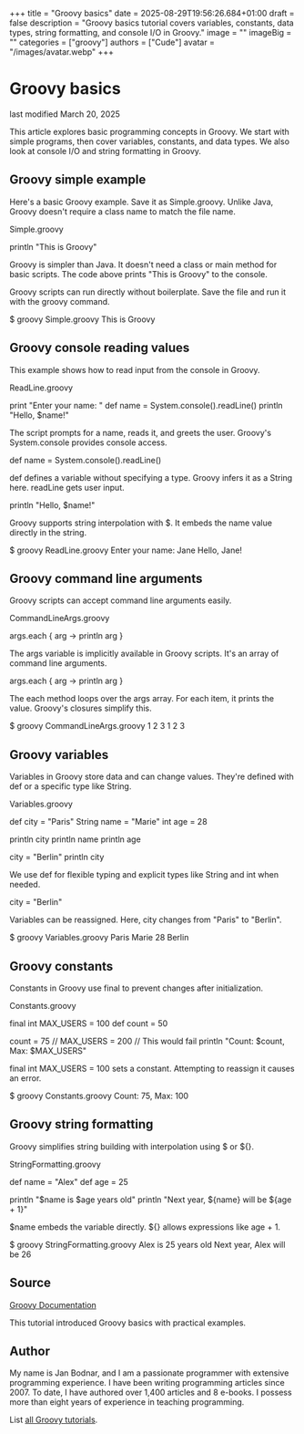 +++
title = "Groovy basics"
date = 2025-08-29T19:56:26.684+01:00
draft = false
description = "Groovy basics tutorial covers variables, constants, data types, string formatting, and console I/O in Groovy."
image = ""
imageBig = ""
categories = ["groovy"]
authors = ["Cude"]
avatar = "/images/avatar.webp"
+++

# Groovy basics

last modified March 20, 2025

This article explores basic programming concepts in Groovy. We start with
simple programs, then cover variables, constants, and data types. We also
look at console I/O and string formatting in Groovy.

## Groovy simple example

Here's a basic Groovy example. Save it as Simple.groovy. Unlike
Java, Groovy doesn't require a class name to match the file name.

Simple.groovy
  

println "This is Groovy"

Groovy is simpler than Java. It doesn't need a class or main method for
basic scripts. The code above prints "This is Groovy" to the console.

Groovy scripts can run directly without boilerplate. Save the file and run
it with the groovy command.

$ groovy Simple.groovy
This is Groovy

## Groovy console reading values

This example shows how to read input from the console in Groovy.

ReadLine.groovy
  

print "Enter your name: "
def name = System.console().readLine()
println "Hello, $name!"

The script prompts for a name, reads it, and greets the user. Groovy's
System.console provides console access.

def name = System.console().readLine()

def defines a variable without specifying a type. Groovy
infers it as a String here. readLine gets user input.

println "Hello, $name!"

Groovy supports string interpolation with $. It embeds the
name value directly in the string.

$ groovy ReadLine.groovy
Enter your name: Jane
Hello, Jane!

## Groovy command line arguments

Groovy scripts can accept command line arguments easily.

CommandLineArgs.groovy
  

args.each { arg -&gt;
    println arg
}

The args variable is implicitly available in Groovy scripts.
It's an array of command line arguments.

args.each { arg -&gt; println arg }

The each method loops over the args array. For
each item, it prints the value. Groovy's closures simplify this.

$ groovy CommandLineArgs.groovy 1 2 3
1
2
3

## Groovy variables

Variables in Groovy store data and can change values. They're defined with
def or a specific type like String.

Variables.groovy
  

def city = "Paris"
String name = "Marie"
int age = 28

println city
println name
println age

city = "Berlin"
println city

We use def for flexible typing and explicit types like
String and int when needed.

city = "Berlin"

Variables can be reassigned. Here, city changes from "Paris"
to "Berlin".

$ groovy Variables.groovy
Paris
Marie
28
Berlin

## Groovy constants

Constants in Groovy use final to prevent changes after
initialization.

Constants.groovy
  

final int MAX_USERS = 100
def count = 50

count = 75
// MAX_USERS = 200 // This would fail
println "Count: $count, Max: $MAX_USERS"

final int MAX_USERS = 100 sets a constant. Attempting to
reassign it causes an error.

$ groovy Constants.groovy
Count: 75, Max: 100

## Groovy string formatting

Groovy simplifies string building with interpolation using $
or ${}.

StringFormatting.groovy
  

def name = "Alex"
def age = 25

println "$name is $age years old"
println "Next year, ${name} will be ${age + 1}"

$name embeds the variable directly. ${} allows
expressions like age + 1.

$ groovy StringFormatting.groovy
Alex is 25 years old
Next year, Alex will be 26

## Source

[Groovy Documentation](https://groovy-lang.org/documentation.html)

This tutorial introduced Groovy basics with practical examples.

## Author

My name is Jan Bodnar, and I am a passionate programmer with extensive
programming experience. I have been writing programming articles since 2007.
To date, I have authored over 1,400 articles and 8 e-books. I possess more
than eight years of experience in teaching programming.

List [all Groovy tutorials](/all/#groovy).